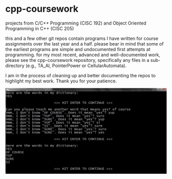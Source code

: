 # cpp-coursework
projects from C/C++ Programming (CISC 192) and Object Oriented Programming in C++ (CISC 205)

this and a few other git repos contain programs I have written for course assignments over the last year and a half. please bear in mind that some of the earliest programs are simple and undocumented first attempts at programming. for my most recent, advanced and well-documented work, please see the cpp-coursework repository, specifically any files in a sub-directory (e.g., TA_AI, PointerPower or CellularAutomata).

I am in the process of cleaning up and better documenting the repos to highlight my best work. Thank you for your patience.

<img src="./images/AIoutput.jpg" alt="">
